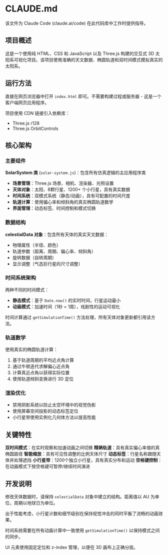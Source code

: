 # CLAUDE.md

该文件为 Claude Code (claude.ai/code) 在此代码库中工作时提供指导。

## 项目概述

这是一个使用纯 HTML、CSS 和 JavaScript 以及 Three.js 构建的交互式 3D 太阳系可视化项目。该项目使用准确的天文数据、椭圆轨道和双时间模式模拟真实的太阳系。

## 运行方法

直接在网页浏览器中打开 `index.html` 即可。不需要构建过程或服务器 - 这是一个客户端网页应用程序。

项目使用 CDN 链接引入依赖库：
- Three.js r128
- Three.js OrbitControls

## 核心架构

### 主要组件

**SolarSystem 类** (`solar-system.js`)：包含所有仿真逻辑的主应用程序类
- **场景管理**：Three.js 场景、相机、渲染器、光照设置
- **天体对象**：太阳、8颗行星、1200+ 个小行星，具有真实数据
- **时间系统**：双模式系统（静态/动画），具有可配置的时间尺度
- **轨道计算**：使用偏心率和倾斜角的真实椭圆轨道数学
- **界面管理**：动态标签、时间控制和模式切换

### 数据结构

**celestialData 对象**：包含所有天体的真实天文数据：
- 物理属性（半径、颜色）
- 轨道参数（距离、周期、偏心率、倾斜角）
- 旋转数据（自转周期）
- 显示调整（气态巨行星的尺寸调整）

### 时间系统架构

两种不同的时间模式：
- **静态模式**：基于 `Date.now()` 的实时时间，行星运动最小
- **动画模式**：加速时间（1秒 = 1周），戏剧性的运动可视化

时间计算通过 `getSimulationTime()` 方法处理，所有天体对象更新都引用该方法。

### 轨道数学

使用真实的椭圆轨道计算：
1. 基于轨道周期的平均近点角计算
2. 通过牛顿迭代求解偏心近点角
3. 计算真近点角以获得实际位置
4. 使用轨道倾斜变换进行 3D 定位

### 渲染优化

- 禁用阴影系统以防止太空环境中的视觉伪影
- 使用屏幕空间投影的动态标签定位
- 小行星带使用实例化几何体方法以提高性能

## 关键特性

**双时间模式**：在实时观察和加速动画之间切换
**精确轨道**：具有真实偏心率值的真椭圆路径
**智能缩放**：具有可见性调整的比例天体尺寸
**动态标签**：行星名称跟随天体并处理遮挡
**小行星带**：1200个独立小行星，具有真实分布和运动
**空格键控制**：在动画模式下按空格键可暂停/继续时间演进

## 开发说明

修改天体数据时，请保持 `celestialData` 对象中建立的结构。距离值以 AU 为单位，周期以地球日为单位。

出于性能考虑，小行星计数和细节级别在保持视觉冲击的同时平衡了流畅的动画效果。

时间系统需要在所有动画计算中一致使用 `getSimulationTime()` 以保持模式之间的同步。

UI 元素使用固定定位和 z-index 管理，以便在 3D 画布上正确分层。